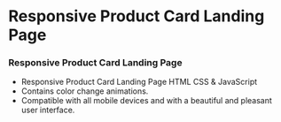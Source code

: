 #  Responsive Product Card Landing Page
### Responsive Product Card Landing Page

- Responsive Product Card Landing Page HTML CSS & JavaScript
- Contains color change animations.
- Compatible with all mobile devices and with a beautiful and pleasant user interface.
